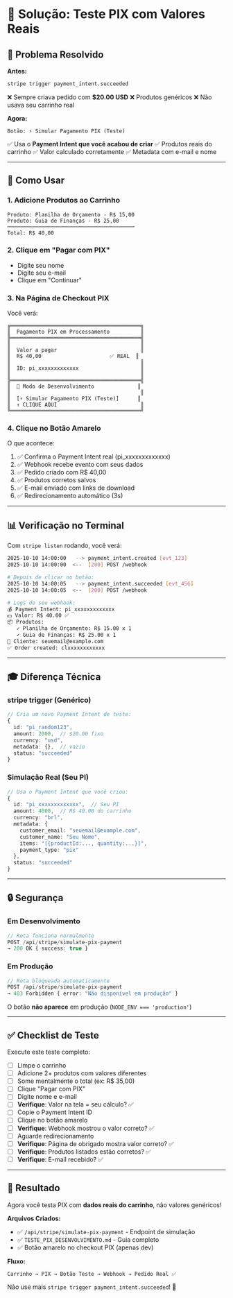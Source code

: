 # 🔧 Solução: Teste PIX com Valores Reais

## 🎯 Problema Resolvido

**Antes:**

```bash
stripe trigger payment_intent.succeeded
```

❌ Sempre criava pedido com **$20.00 USD**
❌ Produtos genéricos
❌ Não usava seu carrinho real

**Agora:**

```
Botão: ⚡ Simular Pagamento PIX (Teste)
```

✅ Usa o **Payment Intent que você acabou de criar**
✅ Produtos reais do carrinho
✅ Valor calculado corretamente
✅ Metadata com e-mail e nome

---

## 🚀 Como Usar

### 1. Adicione Produtos ao Carrinho

```
Produto: Planilha de Orçamento - R$ 15,00
Produto: Guia de Finanças - R$ 25,00
─────────────────────────────────────────
Total: R$ 40,00
```

### 2. Clique em "Pagar com PIX"

- Digite seu nome
- Digite seu e-mail
- Clique em "Continuar"

### 3. Na Página de Checkout PIX

Você verá:

```
╔══════════════════════════════════════════╗
║  Pagamento PIX em Processamento          ║
╠══════════════════════════════════════════╣
║                                          ║
║  Valor a pagar                           ║
║  R$ 40,00                      ✅ REAL  ║
║                                          ║
║  ID: pi_xxxxxxxxxxxxx                    ║
║                                          ║
╠══════════════════════════════════════════╣
║  🧪 Modo de Desenvolvimento              ║
║                                          ║
║  [⚡ Simular Pagamento PIX (Teste)]      ║
║  ↑ CLIQUE AQUI                           ║
╚══════════════════════════════════════════╝
```

### 4. Clique no Botão Amarelo

O que acontece:

1. ✅ Confirma o Payment Intent real (pi_xxxxxxxxxxxxx)
2. ✅ Webhook recebe evento com seus dados
3. ✅ Pedido criado com R$ 40,00
4. ✅ Produtos corretos salvos
5. ✅ E-mail enviado com links de download
6. ✅ Redirecionamento automático (3s)

---

## 📊 Verificação no Terminal

Com `stripe listen` rodando, você verá:

```bash
2025-10-10 14:00:00   --> payment_intent.created [evt_123]
2025-10-10 14:00:00  <--  [200] POST /webhook

# Depois de clicar no botão:
2025-10-10 14:00:05   --> payment_intent.succeeded [evt_456]
2025-10-10 14:00:05  <--  [200] POST /webhook

# Logs do seu webhook:
💰 Payment Intent: pi_xxxxxxxxxxxxx
💵 Valor: R$ 40.00 ✅
📦 Produtos:
   ✓ Planilha de Orçamento: R$ 15.00 x 1
   ✓ Guia de Finanças: R$ 25.00 x 1
📧 Cliente: seuemail@example.com
✅ Order created: clxxxxxxxxxxxx
```

---

## 🎓 Diferença Técnica

### stripe trigger (Genérico)

```typescript
// Cria um novo Payment Intent de teste:
{
  id: "pi_random123",
  amount: 2000,  // $20.00 fixo
  currency: "usd",
  metadata: {},  // vazio
  status: "succeeded"
}
```

### Simulação Real (Seu PI)

```typescript
// Usa o Payment Intent que você criou:
{
  id: "pi_xxxxxxxxxxxxx",  // Seu PI
  amount: 4000,  // R$ 40.00 do carrinho
  currency: "brl",
  metadata: {
    customer_email: "seuemail@example.com",
    customer_name: "Seu Nome",
    items: "[{productId:..., quantity:...}]",
    payment_type: "pix"
  },
  status: "succeeded"
}
```

---

## 🔒 Segurança

### Em Desenvolvimento

```typescript
// Rota funciona normalmente
POST /api/stripe/simulate-pix-payment
→ 200 OK { success: true }
```

### Em Produção

```typescript
// Rota bloqueada automaticamente
POST /api/stripe/simulate-pix-payment
→ 403 Forbidden { error: "Não disponível em produção" }
```

O botão **não aparece** em produção (`NODE_ENV === 'production'`)

---

## ✅ Checklist de Teste

Execute este teste completo:

- [ ] Limpe o carrinho
- [ ] Adicione 2+ produtos com valores diferentes
- [ ] Some mentalmente o total (ex: R$ 35,00)
- [ ] Clique "Pagar com PIX"
- [ ] Digite nome e e-mail
- [ ] **Verifique**: Valor na tela = seu cálculo? ✅
- [ ] Copie o Payment Intent ID
- [ ] Clique no botão amarelo
- [ ] **Verifique**: Webhook mostrou o valor correto? ✅
- [ ] Aguarde redirecionamento
- [ ] **Verifique**: Página de obrigado mostra valor correto? ✅
- [ ] **Verifique**: Produtos listados estão corretos? ✅
- [ ] **Verifique**: E-mail recebido? ✅

---

## 🎉 Resultado

Agora você testa PIX com **dados reais do carrinho**, não valores genéricos!

**Arquivos Criados:**

- ✅ `/api/stripe/simulate-pix-payment` - Endpoint de simulação
- ✅ `TESTE_PIX_DESENVOLVIMENTO.md` - Guia completo
- ✅ Botão amarelo no checkout PIX (apenas dev)

**Fluxo:**

```
Carrinho → PIX → Botão Teste → Webhook → Pedido Real ✅
```

Não use mais `stripe trigger payment_intent.succeeded`! 🚫
